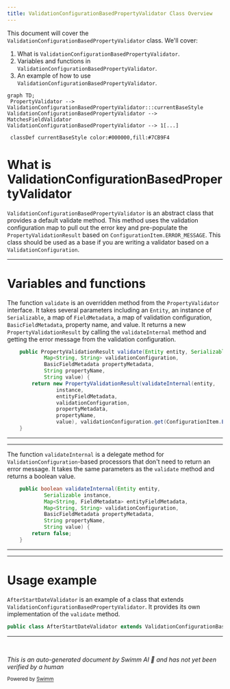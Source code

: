 ```yaml
---
title: ValidationConfigurationBasedPropertyValidator Class Overview
---
```

This document will cover the `ValidationConfigurationBasedPropertyValidator` class. We'll cover:

1. What is `ValidationConfigurationBasedPropertyValidator`.
2. Variables and functions in `ValidationConfigurationBasedPropertyValidator`.
3. An example of how to use `ValidationConfigurationBasedPropertyValidator`.

```mermaid
graph TD;
 PropertyValidator --> ValidationConfigurationBasedPropertyValidator:::currentBaseStyle
ValidationConfigurationBasedPropertyValidator --> MatchesFieldValidator
ValidationConfigurationBasedPropertyValidator --> 1[...]

 classDef currentBaseStyle color:#000000,fill:#7CB9F4
```

# What is ValidationConfigurationBasedPropertyValidator

`ValidationConfigurationBasedPropertyValidator` is an abstract class that provides a default validate method. This method uses the validation configuration map to pull out the error key and pre-populate the `PropertyValidationResult` based on `ConfigurationItem.ERROR_MESSAGE`. This class should be used as a base if you are writing a validator based on a `ValidationConfiguration`.

<SwmSnippet path="/admin/broadleaf-open-admin-platform/src/main/java/org/broadleafcommerce/openadmin/server/service/persistence/validation/ValidationConfigurationBasedPropertyValidator.java" line="41">

---

# Variables and functions

The function `validate` is an overridden method from the `PropertyValidator` interface. It takes several parameters including an `Entity`, an instance of `Serializable`, a map of `FieldMetadata`, a map of validation configuration, `BasicFieldMetadata`, property name, and value. It returns a new `PropertyValidationResult` by calling the `validateInternal` method and getting the error message from the validation configuration.

```java
    public PropertyValidationResult validate(Entity entity, Serializable instance, Map<String, FieldMetadata> entityFieldMetadata,
            Map<String, String> validationConfiguration,
            BasicFieldMetadata propertyMetadata,
            String propertyName,
            String value) {
        return new PropertyValidationResult(validateInternal(entity,
                instance,
                entityFieldMetadata,
                validationConfiguration,
                propertyMetadata,
                propertyName,
                value), validationConfiguration.get(ConfigurationItem.ERROR_MESSAGE));
    }
```

---

</SwmSnippet>

<SwmSnippet path="/admin/broadleaf-open-admin-platform/src/main/java/org/broadleafcommerce/openadmin/server/service/persistence/validation/ValidationConfigurationBasedPropertyValidator.java" line="58">

---

The function `validateInternal` is a delegate method for `ValidationConfiguration`-based processors that don't need to return an error message. It takes the same parameters as the `validate` method and returns a boolean value.

```java
    public boolean validateInternal(Entity entity,
            Serializable instance,
            Map<String, FieldMetadata> entityFieldMetadata,
            Map<String, String> validationConfiguration,
            BasicFieldMetadata propertyMetadata,
            String propertyName,
            String value) {
        return false;
    }
```

---

</SwmSnippet>

<SwmSnippet path="/admin/broadleaf-open-admin-platform/src/main/java/org/broadleafcommerce/openadmin/server/service/persistence/validation/AfterStartDateValidator.java" line="43">

---

# Usage example

`AfterStartDateValidator` is an example of a class that extends `ValidationConfigurationBasedPropertyValidator`. It provides its own implementation of the `validate` method.

```java
public class AfterStartDateValidator extends ValidationConfigurationBasedPropertyValidator {
```

---

</SwmSnippet>

&nbsp;

*This is an auto-generated document by Swimm AI 🌊 and has not yet been verified by a human*

<SwmMeta version="3.0.0" repo-id="Z2l0aHViJTNBJTNBQnJvYWRsZWFmQ29tbWVyY2UtZGVtbyUzQSUzQWdpbGFkbmF2b3Q=" repo-name="BroadleafCommerce-demo" doc-type="class"><sup>Powered by [Swimm](/)</sup></SwmMeta>
